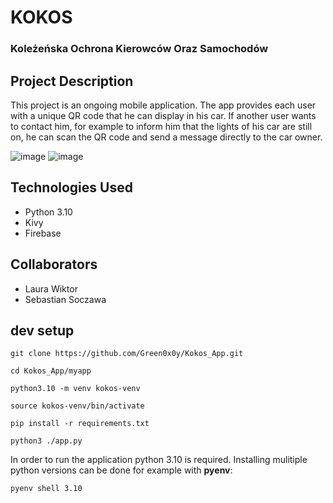 # KOKOS
### Koleżeńska Ochrona Kierowców Oraz Samochodów

## Project Description
This project is an ongoing mobile application.
The app provides each user with a unique QR code that he can display in his car.
If another user wants to contact him, for example to inform him that the 
lights of his car are still on,
he can scan the QR code and send a message directly to the car owner.


![image](https://github.com/Green0x0y/Kokos_App/assets/66325429/b0a12367-4871-4d26-b49a-6ca093200337)
![image](https://github.com/Green0x0y/Kokos_App/assets/66325429/304bf213-7306-4cf7-8679-fe44c843bbb4)

## Technologies Used
- Python 3.10
- Kivy
- Firebase

## Collaborators
- Laura Wiktor
- Sebastian Soczawa

## dev setup
```
git clone https://github.com/Green0x0y/Kokos_App.git 
```
``` 
cd Kokos_App/myapp 
```
``` 
python3.10 -m venv kokos-venv
```
```
source kokos-venv/bin/activate
```
```
pip install -r requirements.txt
```
```
python3 ./app.py
```

In order to run the application python 3.10 is required.
Installing mulitiple python versions can be done for example with **pyenv**:
```
pyenv shell 3.10
```


